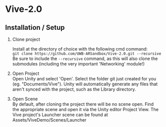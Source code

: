 
# Vive-2.0
## Installation / Setup
1) Clone project

   Install at the directory of choice with the following cmd command:  
   `git clone https://github.com/UWB-ARSandbox/Vive-2.0.git --recursive`  
   Be sure to include the `--recursive` command, as this will also clone the submodules (including the very important 'Networking' module!)

2) Open Project  
   Open Unity and select 'Open'. Select the folder git just created for you (eg. "Documents/Vive"). Unity will automatically generate any files that aren't synced with the project, such as the Library directory. 

3) Open Scene  
   By default, after cloning the project there will be no scene open. Find the appropriate scene and open it via the Unity editor Project View. The Vive project's Launcher scene can be found at Assets/ViveDemo/Scenes/Launcher
